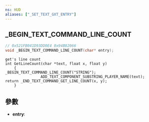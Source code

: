 ```yaml
---
ns: HUD
aliases: ["_SET_TEXT_GXT_ENTRY"]
---
```

## _BEGIN_TEXT_COMMAND_LINE_COUNT

```c
// 0x521FB041D93DD0E4 0x94B82066
void _BEGIN_TEXT_COMMAND_LINE_COUNT(char* entry);
```

```
get's line count  
int GetLineCount(char *text, float x, float y)  
	{  
_BEGIN_TEXT_COMMAND_LINE_COUNT("STRING");  
                ADD_TEXT_COMPONENT_SUBSTRING_PLAYER_NAME(text);  
return _END_TEXT_COMMAND_GET_LINE_COUNT(x, y);  
	}  
```

## 參數
* **entry**: 

